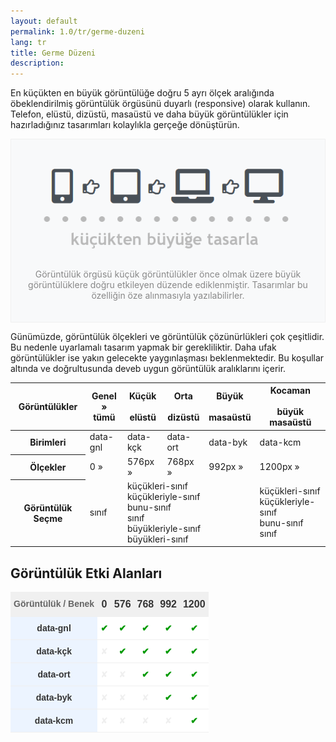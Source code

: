 ```yaml
--- 
layout: default 
permalink: 1.0/tr/germe-duzeni
lang: tr 
title: Germe Düzeni
description: 
---
```

<style type="text/css">
  .yazı-alanı{
    background-color:#f8f9fa; 
    color:#888; 
    border:1px solid #f0f0f0; 
    padding:20px; 
    text-align: center;
  }
</style>
<p class="girlik">
  En küçükten en büyük görüntülüğe doğru 5 ayrı ölçek aralığında öbeklendirilmiş görüntülük örgüsünü duyarlı (responsive) olarak kullanın. Telefon, elüstü, dizüstü, masaüstü ve daha büyük görüntülükler için hazırladığınız tasarımları kolaylıkla gerçeğe dönüştürün.
</p>
<div class="yazı-alanı" data-gnl="o">
  <img src="/assets/img/goruntuluk.png">
  <p>
    Görüntülük örgüsü küçük görüntülükler önce olmak üzere büyük görüntülüklere doğru etkileyen düzende ediklenmiştir. Tasarımlar bu özelliğin öze alınmasıyla yazılabilirler.
  </p>
</div>
<p>
  Günümüzde, görüntülük ölçekleri ve görüntülük çözünürlükleri çok çeşitlidir. Bu nedenle uyarlamalı tasarım yapmak bir gerekliliktir. Daha ufak görüntülükler ise yakın gelecekte yaygınlaşması beklenmektedir. Bu koşullar altında ve doğrultusunda <span class="simget">deveb</span>  uygun görüntülük aralıklarını içerir.
</p>
<p></p>
<table class="tablo">
  <thead>
    <tr>
      <th>Görüntülükler</th>
      <th>
        Genel <br>
        <i class="fa fa-minus-square-o" aria-hidden="true"></i> »
        <i class="fa fa-window-maximize" aria-hidden="true"></i>
        <br><span data-metin="olumlu ince">tümü</span>
      </th>
      <!--<th>
        Minik <br>
        <i class="fa fa-minus-square-o" aria-hidden="true"></i>
        <br><span data-metin="olumlu ince">saat</span>
      </th>
      <th>
        Ufak <br>
        <i class="fa fa-mobile" aria-hidden="true"></i>
        <br><span data-metin="olumlu ince">telefon</span>
      </th>-->
      <th>
        Küçük <br>
        <i class="fa fa-tablet" aria-hidden="true"></i>
        <br><span data-metin="olumlu ince">elüstü</span>
      </th>
      <th>
        Orta <br>
        <i class="fa fa-laptop" aria-hidden="true"></i>
        <br><span data-metin="olumlu ince">dizüstü</span>
      </th>
      <th>
        Büyük <br>
        <i class="fa fa-desktop" aria-hidden="true"></i>
        <br><span data-metin="olumlu ince">masaüstü</span>
      </th>
      <th>
        Kocaman <br>
        <i class="fa fa-television" aria-hidden="true"></i>
        <br><span data-metin="olumlu ince">büyük masaüstü</span>
      </th>
      <!--<th>
        Ulu <br>
        <i class="fa fa-window-maximize" aria-hidden="true"></i>
        <br><span data-metin="olumlu ince">ulu görüntülük</span>
      </th>-->
    </tr>
  </thead>
  <tbody>
    <tr>
      <th>Birimleri</th>
      <td>data-gnl</td>
      <!--<td>data-mnk</td>
      <td>data-ufk</td>-->
      <td>data-kçk</td>
      <td>data-ort</td>
      <td>data-byk</td>
      <td>data-kcm</td>
    </tr>
    <tr>
      <th>Ölçekler</th>
      <td>0 »</td>
      <!--<td>0 » 300px</td>
      <td>300px »</td>-->
      <td>576px »</td>
      <td>768px »</td>
      <td>992px »</td>
      <td>1200px »</td>
    </tr>
    <tr>
      <th>Görüntülük Seçme</th>
      <td>
        <span data-metin="ana gri">sınıf</span>
      </td>
      <!--<td>
        bunu-<span data-metin="ana gri">sınıf</span><br><span data-metin="ana gri">sınıf</span><br>büyükleriyle-<span data-metin="ana gri">sınıf</span><br>büyükleri-<span data-metin="ana gri">sınıf</span>
      </td>-->
      <td colspan="3">
        küçükleri-<span data-metin="ana gri">sınıf</span><br>küçükleriyle-<span data-metin="ana gri">sınıf</span><br>bunu-<span data-metin="ana gri">sınıf</span><br><span data-metin="ana gri">sınıf</span><br>büyükleriyle-<span data-metin="ana gri">sınıf</span><br>büyükleri-<span data-metin="ana gri">sınıf</span>
      </td>
      <td>küçükleri-<span data-metin="ana gri">sınıf</span><br>küçükleriyle-<span data-metin="ana gri">sınıf</span><br>bunu-<span data-metin="ana gri">sınıf</span><br><span data-metin="ana gri">sınıf</span></td>
    </tr>
  </tbody>
</table>

<p></p>

<h2>Görüntülük Etki Alanları</h2>

<style type="text/css">
.tg  {border-collapse:collapse;border-spacing:0;border-color:#ccc;}
.tg td{font-family:Arial, sans-serif;font-size:14px;padding:10px 5px;border-style:solid;border-width:0px;overflow:hidden;word-break:normal;border-top-width:1px;border-bottom-width:1px;border-color:#ccc;color:#333;background-color:#fff;}
.tg th{font-family:Arial, sans-serif;font-size:14px;font-weight:normal;padding:10px 5px;border-style:solid;border-width:0px;overflow:hidden;word-break:normal;border-top-width:1px;border-bottom-width:1px;border-color:#ccc;color:#333;background-color:#f0f0f0;}
.tg .tg-dgm7{font-weight:bold;font-size:16px;font-family:"Lucida Sans Unicode", "Lucida Grande", sans-serif !important;;color:#343434;border-color:#efefef;text-align:left;vertical-align:top}
.tg .tg-3mc6{font-weight:bold;font-family:"Lucida Sans Unicode", "Lucida Grande", sans-serif !important;;background-color:#ecf4ff;color:#343434;border-color:#efefef;text-align:center;vertical-align:top}
.tg .tg-fk29{font-weight:bold;font-size:16px;font-family:"Lucida Sans Unicode", "Lucida Grande", sans-serif !important;;color:#343434;border-color:#efefef;text-align:center;vertical-align:top}
.tg .tg-d0bf{font-weight:bold;font-family:"Lucida Sans Unicode", "Lucida Grande", sans-serif !important;;color:#656565;border-color:#efefef;text-align:center;vertical-align:top}
.tg .tg-5a6q{font-weight:bold;background-color:#ffffff;color:#009901;border-color:#efefef;text-align:center;vertical-align:top}
.tg .tg-jedj{font-weight:bold;color:#009901;border-color:#efefef;text-align:center;vertical-align:top}
.tg .tg-0wg1{background-color:#ffffff;color:#efefef;border-color:#efefef;text-align:center;vertical-align:top}
</style>
<table class="tg">
  <tr>
    <th class="tg-d0bf">Görüntülük / Benek</th>
    <th class="tg-fk29">  0  </th>
    <th class="tg-fk29"> 576 </th>
    <th class="tg-fk29"> 768 </th>
    <th class="tg-fk29"> 992 </th>
    <th class="tg-fk29">1200</th>
  </tr>
  <tr>
    <td class="tg-3mc6">data-gnl</td>
    <td class="tg-5a6q">✔</td>
    <td class="tg-5a6q">✔</td>
    <td class="tg-5a6q">✔</td>
    <td class="tg-5a6q">✔</td>
    <td class="tg-5a6q">✔</td>
  </tr>
  <tr>
    <td class="tg-3mc6">data-kçk</td>
    <td class="tg-0wg1">✘</td>
    <td class="tg-5a6q">✔</td>
    <td class="tg-5a6q">✔</td>
    <td class="tg-5a6q">✔</td>
    <td class="tg-5a6q">✔</td>
  </tr>
  <tr>
    <td class="tg-3mc6">data-ort</td>
    <td class="tg-0wg1">✘</td>
    <td class="tg-0wg1">✘</td>
    <td class="tg-5a6q">✔</td>
    <td class="tg-5a6q">✔</td>
    <td class="tg-5a6q">✔</td>
  </tr>
  <tr>
    <td class="tg-3mc6">data-byk</td>
    <td class="tg-0wg1">✘</td>
    <td class="tg-0wg1">✘</td>
    <td class="tg-0wg1">✘</td>
    <td class="tg-5a6q">✔</td>
    <td class="tg-5a6q">✔</td>
  </tr>
  <tr>
    <td class="tg-3mc6">data-kcm</td>
    <td class="tg-0wg1">✘</td>
    <td class="tg-0wg1">✘</td>
    <td class="tg-0wg1">✘</td>
    <td class="tg-0wg1">✘</td>
    <td class="tg-5a6q">✔</td>
  </tr>
</table>

<p></p>

<!--
<h3>Görüntülük Yönergeleri</h3>

<p>
  <span class="simget">deveb</span> görüntülük örgüsü küçük görüntülüklerden büyük görüntülüklere doğru olmak üzere belirlenmiş bir yönde varsayılan olarak etki altına alır. Bunun dışında bazı durumlarda geçerli olmak üzere tam tersi yönde veya belirtilen
  tek görüntülük ölçeğinde kullanımı da yapılabilir.
  <br><br> Örneğin bir ögeyi veya alanı dizüstü görüntülüklerine kadar gizlemek istiyorsanız
  <span data-metin="ana">data-ort="küçükleri-gizle"</span> olarak tanımlamanız yeterlidir. Böylelikle dizüstünden küçük görüntülüklerde gizleme yapmış olacaksınız.
</p>

<h4>Kullanımı</h4>
<p>
  Görüntülük örgüsü, <span class="simget">deveb</span>'in özellikleriyle iliştirilmiş şekilde kullanılır. Kesitlik örgüsünde varsayılan kural gerçeli olduğu gibi başka özelliklerde daha ayrı kullanıldığını görmeniz doğaldır.
</p>
<h5>küçükleriyle-?</h5>
<p>
  Tanımlı görüntülükten ve daha küçük görüntülükler. Örnek: data-ort="küçükleriyle-gizle" (english: data-md="hide-with-smaller")
</p>
<h5>küçükleri-?</h5>
<p>
  Belirtildiği görüntülükten küçük görüntülükleri kapsar. Örnek: data-ort="küçükleri-gizle" (english: data-md="hide-smaller")
</p>
<h5>bunu-?</h5>
<p>
  Belirtildiği görüntülükleri kapsar. Örnek: data-ort="bunu-gizle" (english: data-md="hide-this")
</p>
<h5>büyükleri-?</h5>
<p>
  Belirtildiği görüntülüklerden büyük görüntülükleri kapsar. Örnek: data-ort="büyükleri-gizle" (english: data-md="hide-bigger")
</p>
<h5>büyükleriyle-?</h5>
<p>
  Belirtildiği görüntülükler dahil kendisinden büyük görüntülükleri kapsar. Örnek: data-ort="büyükleriyle-gizle" (english: data-md="hide-with-bigger")
</p>
-->